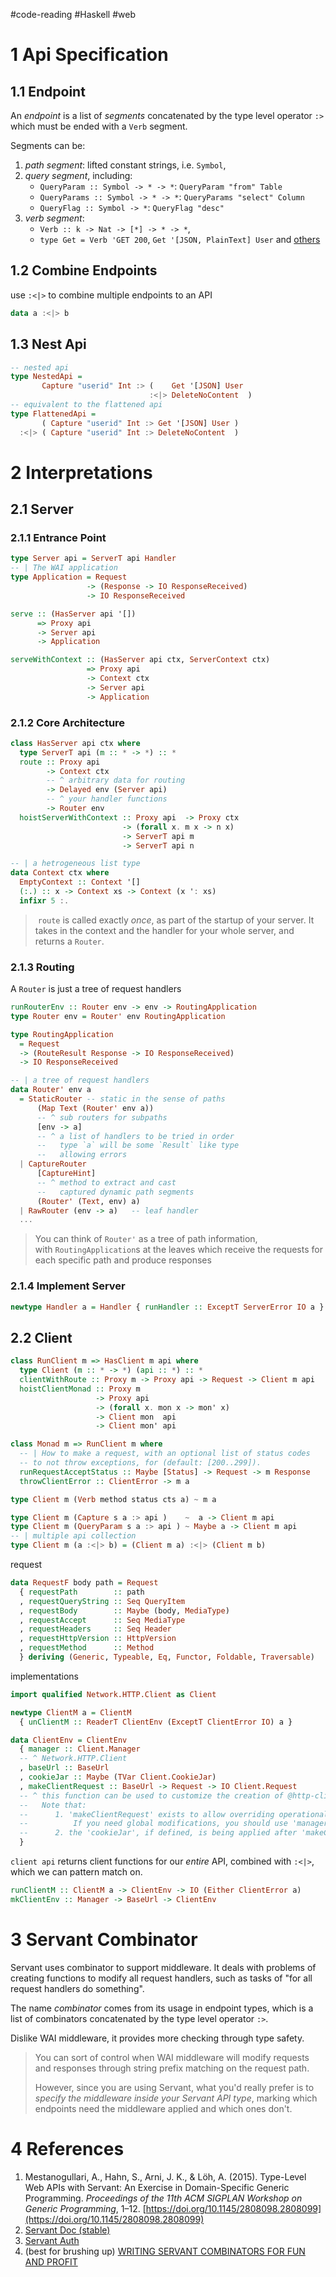 #code-reading #Haskell #web 

# 1 Api Specification

## 1.1 Endpoint

An _endpoint_ is a list of _segments_ concatenated by the type level operator `:>` which must be ended with a `Verb` segment.

Segments can be: 
1. _path segment_: lifted constant strings, i.e. `Symbol`,
2. _query segment_, including:
    - `QueryParam :: Symbol -> * -> *`: `QueryParam "from" Table`
    - `QueryParams :: Symbol -> * -> *`: `QueryParams "select" Column`
    - `QueryFlag :: Symbol -> *`: `QueryFlag "desc"`
3. _verb segment_: 
    - `Verb :: k -> Nat -> [*] -> * -> *`,  
    - `type Get = Verb 'GET 200`, `Get '[JSON, PlainText] User`
and [others](https://docs.servant.dev/en/stable/tutorial/ApiType.html#combinators)

## 1.2 Combine Endpoints

use `:<|>` to combine multiple endpoints to an API
```haskell
data a :<|> b
```

## 1.3 Nest Api

```haskell
-- nested api
type NestedApi = 
       Capture "userid" Int :> (    Get '[JSON] User 
                               :<|> DeleteNoContent  )
-- equivalent to the flattened api 
type FlattenedApi = 
       ( Capture "userid" Int :> Get '[JSON] User )
  :<|> ( Capture "userid" Int :> DeleteNoContent  )
```


# 2 Interpretations

## 2.1 Server

### 2.1.1 Entrance Point

```haskell
type Server api = ServerT api Handler
-- | The WAI application
type Application = Request 
                 -> (Response -> IO ResponseReceived) 
                 -> IO ResponseReceived

serve :: (HasServer api '[]) 
      => Proxy api 
      -> Server api 
      -> Application

serveWithContext :: (HasServer api ctx, ServerContext ctx)
                 => Proxy api 
                 -> Context ctx 
                 -> Server api 
                 -> Application
```

### 2.1.2 Core Architecture

```haskell
class HasServer api ctx where 
  type ServerT api (m :: * -> *) :: *
  route :: Proxy api 
        -> Context ctx 
        -- ^ arbitrary data for routing
        -> Delayed env (Server api)
        -- ^ your handler functions
        -> Router env
  hoistServerWithContext :: Proxy api  -> Proxy ctx 
                         -> (forall x. m x -> n x)
                         -> ServerT api m 
                         -> ServerT api n

-- | a hetrogeneous list type
data Context ctx where 
  EmptyContext :: Context '[]
  (:.) :: x -> Context xs -> Context (x ': xs)
  infixr 5 :.
```

>  `route` is called exactly _once_, as part of the startup of your server. It takes in the context and the handler for your whole server, and returns a `Router`.

### 2.1.3 Routing

A `Router` is just a tree of request handlers

```haskell
runRouterEnv :: Router env -> env -> RoutingApplication
type Router env = Router' env RoutingApplication

type RoutingApplication 
  = Request 
  -> (RouteResult Response -> IO ResponseReceived) 
  -> IO ResponseReceived

-- | a tree of request handlers 
data Router' env a 
  = StaticRouter -- static in the sense of paths
      (Map Text (Router' env a)) 
      -- ^ sub routers for subpaths
      [env -> a]
      -- ^ a list of handlers to be tried in order
      --   type `a` will be some `Result` like type 
      --   allowing errors 
  | CaptureRouter
      [CaptureHint]
      -- ^ method to extract and cast
      --   captured dynamic path segments
      (Router' (Text, env) a)
  | RawRouter (env -> a)   -- leaf handler
  ...
```

> You can think of `Router'` as a tree of path information, with `RoutingApplication`s at the leaves which receive the requests for each specific path and produce responses

### 2.1.4 Implement Server 

```haskell
newtype Handler a = Handler { runHandler :: ExceptT ServerError IO a }
```

## 2.2 Client

```haskell
class RunClient m => HasClient m api where
  type Client (m :: * -> *) (api :: *) :: *
  clientWithRoute :: Proxy m -> Proxy api -> Request -> Client m api
  hoistClientMonad :: Proxy m
                   -> Proxy api
                   -> (forall x. mon x -> mon' x)
                   -> Client mon  api
                   -> Client mon' api 

class Monad m => RunClient m where
  -- | How to make a request, with an optional list of status codes
  -- to not throw exceptions, for (default: [200..299]).
  runRequestAcceptStatus :: Maybe [Status] -> Request -> m Response
  throwClientError :: ClientError -> m a
```


```haskell
type Client m (Verb method status cts a) ~ m a

type Client m (Capture s a :> api )    ~  a -> Client m api 
type Client m (QueryParam s a :> api ) ~ Maybe a -> Client m api 
-- | multiple api collection
type Client m (a :<|> b) = (Client m a) :<|> (Client m b)
```


request 

```haskell
data RequestF body path = Request
  { requestPath        :: path
  , requestQueryString :: Seq QueryItem
  , requestBody        :: Maybe (body, MediaType)
  , requestAccept      :: Seq MediaType
  , requestHeaders     :: Seq Header
  , requestHttpVersion :: HttpVersion
  , requestMethod      :: Method
  } deriving (Generic, Typeable, Eq, Functor, Foldable, Traversable)
```

implementations

```haskell
import qualified Network.HTTP.Client as Client

newtype ClientM a = ClientM
  { unClientM :: ReaderT ClientEnv (ExceptT ClientError IO) a }

data ClientEnv = ClientEnv
  { manager :: Client.Manager
  -- ^ Network.HTTP.Client
  , baseUrl :: BaseUrl
  , cookieJar :: Maybe (TVar Client.CookieJar)
  , makeClientRequest :: BaseUrl -> Request -> IO Client.Request
  -- ^ this function can be used to customize the creation of @http-client@ requests from @servant@ requests. Default value: 'defaultMakeClientRequest'
  --   Note that:
  --      1. 'makeClientRequest' exists to allow overriding operational semantics e.g. 'responseTimeout' per request,
  --          If you need global modifications, you should use 'managerModifyRequest'
  --      2. the 'cookieJar', if defined, is being applied after 'makeClientRequest' is called.
  }

```


`client api` returns client functions for our _entire_ API, combined with `:<|>`, which we can pattern match on.

```haskell
runClientM :: ClientM a -> ClientEnv -> IO (Either ClientError a)
mkClientEnv :: Manager -> BaseUrl -> ClientEnv
```


# 3 Servant Combinator 

Servant uses combinator to support middleware. It deals with problems of creating functions to modify all request handlers, such as tasks of "for all request handlers do something".

The name _combinator_ comes from its usage in endpoint types, which is a list of combinators concatenated by the type level operator `:>`.

Dislike WAI middleware, it provides more checking through type safety.

> You can sort of control when WAI middleware will modify requests and responses through string prefix matching on the request path. 
>  
> However, since you are using Servant, what you'd really prefer is to _specify the middleware inside your Servant API type_, marking which endpoints need the middleware applied and which ones don't. 


# 4 References

1. Mestanogullari, A., Hahn, S., Arni, J. K., & Löh, A. (2015). Type-Level Web APIs with Servant: An Exercise in Domain-Specific Generic Programming. _Proceedings of the 11th ACM SIGPLAN Workshop on Generic Programming_, 1–12. [https://doi.org/10.1145/2808098.2808099](https://doi.org/10.1145/2808098.2808099)
2. [Servant Doc (stable)](https://docs.servant.dev/en/stable/index.html)
3. [Servant Auth](https://github.com/haskell-servant/servant/tree/master/servant-auth#readme)
4. (best for brushing up) [WRITING SERVANT COMBINATORS FOR FUN AND PROFIT](https://williamyaoh.com/posts/2023-02-28-writing-servant-combinators.html)
